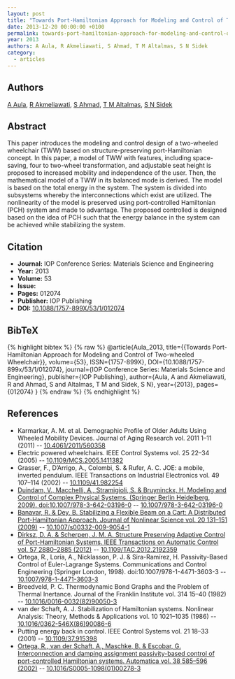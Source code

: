 ```yaml
---
layout: post
title: "Towards Port-Hamiltonian Approach for Modeling and Control of Two-wheeled Wheelchair"
date: 2013-12-20 00:00:00 +0100
permalink: towards-port-hamiltonian-approach-for-modeling-and-control-of-two-wheeled-wheelchair
year: 2013
authors: A Aula, R Akmeliawati, S Ahmad, T M Altalmas, S N Sidek
category:
  - articles
---
```

 
## Authors
[A Aula](authors/a_aula), [R Akmeliawati](authors/r_akmeliawati), [S Ahmad](authors/s_ahmad), [T M Altalmas](authors/t_m_altalmas), [S N Sidek](authors/s_n_sidek)
 
## Abstract
This paper introduces the modeling and control design of a two-wheeled wheelchair (TWW) based on structure-preserving port-Hamiltonian concept. In this paper, a model of TWW with features, including space-saving, four to two-wheel transformation, and adjustable seat height is proposed to increased mobility and independence of the user. Then, the mathematical model of a TWW in its balanced mode is derived. The model is based on the total energy in the system. The system is divided into subsystems whereby the interconnections which exist are utilized. The nonlinearity of the model is preserved using port-controlled Hamiltonian (PCH) system and made to advantage. The proposed controlled is designed based on the idea of PCH such that the energy balance in the system can be achieved while stabilizing the system.
 
## Citation
- **Journal:** IOP Conference Series: Materials Science and Engineering
- **Year:** 2013
- **Volume:** 53
- **Issue:** 
- **Pages:** 012074
- **Publisher:** IOP Publishing
- **DOI:** [10.1088/1757-899X/53/1/012074](https://doi.org/10.1088/1757-899X/53/1/012074)
 
## BibTeX
{% highlight bibtex %}
{% raw %}
@article{Aula_2013,
  title={{Towards Port-Hamiltonian Approach for Modeling and Control of Two-wheeled Wheelchair}},
  volume={53},
  ISSN={1757-899X},
  DOI={10.1088/1757-899x/53/1/012074},
  journal={IOP Conference Series: Materials Science and Engineering},
  publisher={IOP Publishing},
  author={Aula, A and Akmeliawati, R and Ahmad, S and Altalmas, T M and Sidek, S N},
  year={2013},
  pages={012074}
}
{% endraw %}
{% endhighlight %}
 
## References
- Karmarkar, A. M. et al. Demographic Profile of Older Adults Using Wheeled Mobility Devices. Journal of Aging Research vol. 2011 1–11 (2011) -- [10.4061/2011/560358](https://doi.org/10.4061/2011/560358)
- Electric powered wheelchairs. IEEE Control Systems vol. 25 22–34 (2005) -- [10.1109/MCS.2005.1411382](https://doi.org/10.1109/MCS.2005.1411382)
- Grasser, F., D’Arrigo, A., Colombi, S. & Rufer, A. C. JOE: a mobile, inverted pendulum. IEEE Transactions on Industrial Electronics vol. 49 107–114 (2002) -- [10.1109/41.982254](https://doi.org/10.1109/41.982254)
- [Duindam, V., Macchelli, A., Stramigioli, S. & Bruyninckx, H. Modeling and Control of Complex Physical Systems. (Springer Berlin Heidelberg, 2009). doi:10.1007/978-3-642-03196-0](modeling-and-control-of-complex-physical-systems) -- [10.1007/978-3-642-03196-0](https://doi.org/10.1007/978-3-642-03196-0)
- [Banavar, R. & Dey, B. Stabilizing a Flexible Beam on a Cart: A Distributed Port-Hamiltonian Approach. Journal of Nonlinear Science vol. 20 131–151 (2009)](stabilizing-a-flexible-beam-on-a-cart-a-distributed-port-hamiltonian-approach) -- [10.1007/s00332-009-9054-1](https://doi.org/10.1007/s00332-009-9054-1)
- [Dirksz, D. A. & Scherpen, J. M. A. Structure Preserving Adaptive Control of Port-Hamiltonian Systems. IEEE Transactions on Automatic Control vol. 57 2880–2885 (2012)](structure-preserving-adaptive-control-of-port-hamiltonian-systems) -- [10.1109/TAC.2012.2192359](https://doi.org/10.1109/TAC.2012.2192359)
- Ortega, R., Loría, A., Nicklasson, P. J. & Sira-Ramírez, H. Passivity-Based Control of Euler-Lagrange Systems. Communications and Control Engineering (Springer London, 1998). doi:10.1007/978-1-4471-3603-3 -- [10.1007/978-1-4471-3603-3](https://doi.org/10.1007/978-1-4471-3603-3)
- Breedveld, P. C. Thermodynamic Bond Graphs and the Problem of Thermal Inertance. Journal of the Franklin Institute vol. 314 15–40 (1982) -- [10.1016/0016-0032(82)90050-3](https://doi.org/10.1016/0016-0032(82)90050-3)
- van der Schaft, A. J. Stabilization of Hamiltonian systems. Nonlinear Analysis: Theory, Methods &amp; Applications vol. 10 1021–1035 (1986) -- [10.1016/0362-546X(86)90086-6](https://doi.org/10.1016/0362-546X(86)90086-6)
- Putting energy back in control. IEEE Control Systems vol. 21 18–33 (2001) -- [10.1109/37.915398](https://doi.org/10.1109/37.915398)
- [Ortega, R., van der Schaft, A., Maschke, B. & Escobar, G. Interconnection and damping assignment passivity-based control of port-controlled Hamiltonian systems. Automatica vol. 38 585–596 (2002)](interconnection-and-damping-assignment-passivity-based-control-of-port-controlled-hamiltonian-systems) -- [10.1016/S0005-1098(01)00278-3](https://doi.org/10.1016/S0005-1098(01)00278-3)

